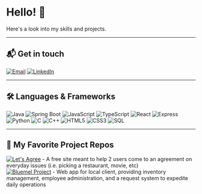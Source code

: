 # Hello! 👋

Here's a look into my skills and projects.

---

## 📬 Get in touch
[![Email](https://img.shields.io/badge/Email-joaquinbustos633%40gmail.com-red?style=for-the-badge&logo=gmail&logoColor=white)](mailto:joaquinbustos633@gmail.com)
[![LinkedIn](https://img.shields.io/badge/LinkedIn-Profile-blue?style=for-the-badge&logo=linkedin&logoColor=white)](https://www.linkedin.com/in/joaquinbustos633/)

---

## 🛠️ Languages & Frameworks

![Java](https://img.shields.io/badge/Java-007396?style=for-the-badge&logo=openjdk&logoColor=white)
![Spring Boot](https://img.shields.io/badge/Spring%20Boot-6DB33F?style=for-the-badge&logo=springboot&logoColor=white)
![JavaScript](https://img.shields.io/badge/JavaScript-F7DF1E?style=for-the-badge&logo=javascript&logoColor=black)
![TypeScript](https://img.shields.io/badge/TypeScript-3178C6?style=for-the-badge&logo=typescript&logoColor=white)
![React](https://img.shields.io/badge/React-20232A?style=for-the-badge&logo=react&logoColor=61DAFB)
![Express](https://img.shields.io/badge/Express-000000?style=for-the-badge&logo=express&logoColor=white)
![Python](https://img.shields.io/badge/Python-3776AB?style=for-the-badge&logo=python&logoColor=white)
![C](https://img.shields.io/badge/C-00599C?style=for-the-badge&logo=c&logoColor=white)
![C++](https://img.shields.io/badge/C++-00599C?style=for-the-badge&logo=c%2B%2B&logoColor=white)
![HTML5](https://img.shields.io/badge/HTML5-E34F26?style=for-the-badge&logo=html5&logoColor=white)
![CSS3](https://img.shields.io/badge/CSS3-1572B6?style=for-the-badge&logo=css3&logoColor=white)
![SQL](https://img.shields.io/badge/SQL-4479A1?style=for-the-badge&logo=mysql&logoColor=white)

---

## 🚀 My Favorite Project Repos
[![Let's Agree](https://img.shields.io/badge/Repo-Let's%20Agree-181717?style=for-the-badge&logo=github&logoColor=white)](https://github.com/JoaquinBustos3/Let-sAgree) - A free site meant to help 2 users come to an agreement on everyday issues (i.e. picking a restaurant, movie, etc)  
[![Bluemel Project](https://img.shields.io/badge/Repo-Bluemel%20(Client%20Project)-181717?style=for-the-badge&logo=github&logoColor=white)](https://github.com/JoaquinBustos3/Bluemel-Project) - Web app for local client, providing inventory management, employee administration, and a request system to expedite daily operations
